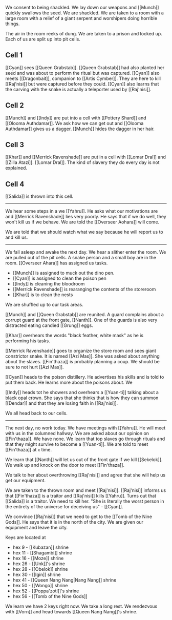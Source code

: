We consent to being shackled. We lay down our weapons and [[Munch]] quickly swallows the seed. We are shackled. We are taken to a room with a large room with a relief of a giant serpent and worshipers doing horrible things.

 The air in the room reeks of dung. We are taken to a prison and locked up. Each of us are split up into pit cells. 

## Cell 1 
 
 [[Cyan]] sees [[Queen Grabstab]]. [[Queen Grabstab]] had also planted her seed and was about to perform the ritual but was captured. [[Cyan]] also meets [[Dragonbait]], companion to [[Artis Cymber]]. They are here to kill [[Raj'nisi]] but were captured before they could. [[Cyan]] also learns that the carving with the snake is actually a teleporter used by [[Raj'nisi]].

## Cell 2

[[Munch]] and [[Indy]] are put into a cell with [[Pottery Shard]] and [[Olooma Authdamar]]. We ask how we can get out and [[Olooma Authdamar]] gives us a dagger. [[Munch]] hides the dagger in her hair.

## Cell 3

[[Khar]] and [[Merrick Ravenshade]] are put in a cell with [[Lomar Dral]] and [[Zilla Atazi]]. [[Lomar Dral]]. The kind of slavery they do every day is not explained.

## Cell 4

[[Salida]] is thrown into this cell.

---
We hear some steps in a we [[Yahru]]. He asks what our motivations are and [[Merrick Ravenshade]] lies very poorly. He says that if we do well, they won't kill us if we behave. We are told the [[Overseer Aohara]] will come. 

We are told that we should watch what we say because he will report us to and kill us.

---

We fall asleep and awake the next day. We hear a slither enter the room. We are pulled out of the pit cells. A snake person and a small boy are in the room. [[Overseer Ahara]] has assigned us tasks. 

- [[Munch]] is assigned to muck out the dino pen.
- [[Cyan]] is assigned to clean the poison pen
- [[Indy]] is cleaning the bloodroom
- [[Merrick Ravenshade]] is rearanging the contents of the storeroom
- [[Khar]] is to clean the nests

We are shuffled up to our task areas.

[[Munch]] and [[Queen Grabstab]] are reunited. A guard complains about a corrupt guard at the front gate, [[Nanth]]. One of the guards is also very distracted eating candied [[Grung]] eggs. 

[[Khar]] overhears the words "black feather, white mask" as he is performing his tasks. 

[[Merrick Ravenshade]] goes to organize the store room and sees giant constrictor snake. It is named [[Azi Mas]]. She was asked about anything about the slaves. [[Fin'thaza]] is probably planning a coup. We should be sure to not hurt [[Azi Mas]].

[[Cyan]] heads to the poison distillery. He advertises his skills and is told to put them back. He learns more about the poisons about. We 

[[Indy]] heads tot he showers and overhears a [[Yuan-ti]] talking about a black opal crown. She says that she thinks that is how they can summon [[Dendar]] and that they are losing faith in [[Raj'nisi]].

We all head back to our cells.

---
 The next day, no work today. We have meetings with [[Yahru]]. He will meet with us in the columned hallway. We are asked about our opinion on [[Fin'thaza]]. We have none. We learn that top slaves go through rituals and that they might survive to become a [[Yuan-ti]]. We are told to meet [[Fin'thaza]] at `x` time. 

We learn that [[Nanth]] will let us out of the front gate if we kill [[Sekelok]]. We walk up and knock on the door to meet [[Fin'thaza]].

We talk to her about overthrowing [[Raj'nisi]] and agree that she will help us get our equipment.

We are taken to the thrown room and meet [[Raj'nisi]]. [[Raj'nisi]] informs us that [[Fin'thaza]] is a traitor and [[Raj'nisi]] kills [[Yahru]]. Turns out that [[Salida]] is a traitor. We need to kill her. "She is literally the worst person in the entirety of the universe for deceiving us" - [[Cyan]].

We convince [[Raj'nisi]] that we need to get to the [[Tomb of the Nine Gods]]. He says that it is in the north of the city. We are given our equipment and leave the city.

Keys are located at
- hex 9 - [[Kubazan]] shrine
- hex 11 - [[Shagambi]] shrine
- hex 16 - [[Moze]] shrine
- hex 26 - [[Unk]]'s shrine
- hex 28 - [[Obelok]] shrine
- hex 30 - [[Igin]] shrine
- hex 41 - [[Queen Nang Nang|Nang Nang]] shrine
- hex 50 - [[Wongo]] shrine
- hex 52 - [[Poppa'zotl]]'s shrine
- hex 56 - [[Tomb of the Nine Gods]]

We learn we have 2 keys right now. We take a long rest. We rendezvous with [[Vorn]] and head towards [[Queen Nang Nang]]'s shrine. 
